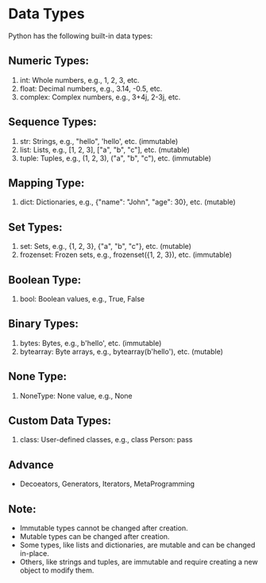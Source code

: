 # Data Types
Python has the following built-in data types:

## Numeric Types:

1. int: Whole numbers, e.g., 1, 2, 3, etc.
2. float: Decimal numbers, e.g., 3.14, -0.5, etc.
3. complex: Complex numbers, e.g., 3+4j, 2-3j, etc.

## Sequence Types:

1. str: Strings, e.g., "hello", 'hello', etc. (immutable)
2. list: Lists, e.g., [1, 2, 3], ["a", "b", "c"], etc. (mutable)
3. tuple: Tuples, e.g., (1, 2, 3), ("a", "b", "c"), etc. (immutable)

## Mapping Type:

1. dict: Dictionaries, e.g., {"name": "John", "age": 30}, etc. (mutable)

## Set Types:

1. set: Sets, e.g., {1, 2, 3}, {"a", "b", "c"}, etc. (mutable)
2. frozenset: Frozen sets, e.g., frozenset({1, 2, 3}), etc. (immutable)

## Boolean Type:

1. bool: Boolean values, e.g., True, False

## Binary Types:

1. bytes: Bytes, e.g., b'hello', etc. (immutable)
2. bytearray: Byte arrays, e.g., bytearray(b'hello'), etc. (mutable)

## None Type:

1. NoneType: None value, e.g., None

## Custom Data Types:

1. class: User-defined classes, e.g., class Person: pass

## Advance 

* Decoeators, Generators, Iterators, MetaProgramming

## Note:

- Immutable types cannot be changed after creation.
- Mutable types can be changed after creation.
- Some types, like lists and dictionaries, are mutable and can be changed in-place.
- Others, like strings and tuples, are immutable and require creating a new object to modify them.